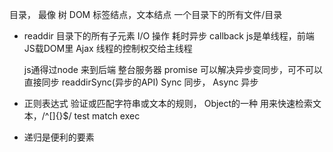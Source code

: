 目录， 最像 树
DOM 标签结点，文本结点
一个目录下的所有文件/目录

- readdir 目录下的所有子元素
  I/O 操作  耗时异步 callback 
  js是单线程，前端JS载DOM里 Ajax
  线程的控制权交给主线程

  js通得过node 来到后端 整台服务器
  promise 可以解决异步变同步，可不可以直接同步
  readdirSync(异步的API)
  Sync 同步， Async 异步

- 正则表达式
  验证或匹配字符串或文本的规则， Object的一种
  用来快速检索文本，/^[]{}$/
  test match exec

- 递归是便利的要素